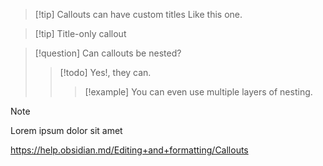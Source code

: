 
> [!tip] Callouts can have custom titles
> Like this one.

> [!tip] Title-only callout

> [!question] Can callouts be nested?
> > [!todo] Yes!, they can.
> > > [!example]  You can even use multiple layers of nesting.

> [!note]
> Lorem ipsum dolor sit amet

https://help.obsidian.md/Editing+and+formatting/Callouts